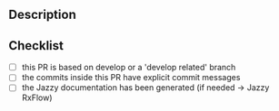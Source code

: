 ## Description
<!--- Describe your changes in detail, link the related issues -->

## Checklist
<!--- Go over all the following points, and put an `x` in all the boxes that apply. -->
- [ ] this PR is based on develop or a 'develop related' branch
- [ ] the commits inside this PR have explicit commit messages
- [ ] the Jazzy documentation has been generated (if needed -> Jazzy RxFlow)
